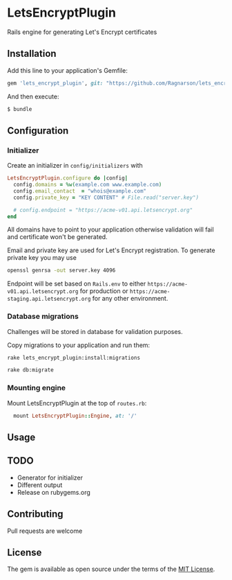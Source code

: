 # LetsEncryptPlugin
Rails engine for generating Let's Encrypt certificates

## Installation
Add this line to your application's Gemfile:

```ruby
gem 'lets_encrypt_plugin', git: "https://github.com/Ragnarson/lets_encrypt_plugin.git"
```

And then execute:
```bash
$ bundle
```

## Configuration

### Initializer
Create an initializer in `config/initializers` with

```ruby
LetsEncryptPlugin.configure do |config|
  config.domains = %w(example.com www.example.com)
  config.email_contact  = "whois@example.com"
  config.private_key = "KEY CONTENT" # File.read("server.key")

  # config.endpoint = "https://acme-v01.api.letsencrypt.org"
end
```

All domains have to point to your application otherwise validation will fail and
certificate won't be generated.

Email and private key are used for Let's Encrypt registration. To generate
private key you may use

```bash
openssl genrsa -out server.key 4096
```

Endpoint will be set based on `Rails.env` to either
`https://acme-v01.api.letsencrypt.org` for production or
`https://acme-staging.api.letsencrypt.org` for any other environment.

### Database migrations

Challenges will be stored in database for validation purposes.

Copy migrations to your application and run them:

```bash
rake lets_encrypt_plugin:install:migrations

rake db:migrate
```

### Mounting engine

Mount LetsEncryptPlugin at the top of `routes.rb`:

```ruby
  mount LetsEncryptPlugin::Engine, at: '/'
```

## Usage


## TODO

* Generator for initializer
* Different output
* Release on rubygems.org

## Contributing
Pull requests are welcome

## License
The gem is available as open source under the terms of the [MIT License](http://opensource.org/licenses/MIT).

